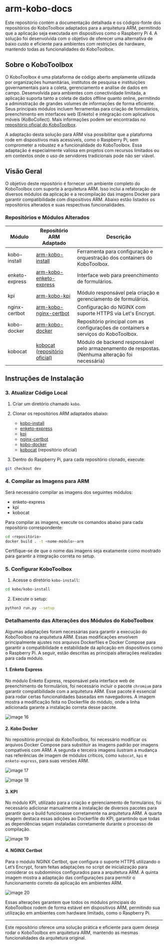 # arm-kobo-docs

Este repositório contém a documentação detalhada e os códigos-fonte dos repositórios do KoboToolbox adaptados para a arquitetura ARM, permitindo que a aplicação seja executada em dispositivos como o Raspberry Pi 4. A solução foi desenvolvida com o objetivo de oferecer uma alternativa de baixo custo e eficiente para ambientes com restrições de hardware, mantendo todas as funcionalidades do KoboToolbox.

## Sobre o KoboToolbox

O KoboToolbox é uma plataforma de código aberto amplamente utilizada por organizações humanitárias, institutos de pesquisa e instituições governamentais para a coleta, gerenciamento e análise de dados em campo. Desenvolvida para ambientes com conectividade limitada, a aplicação suporta tanto a coleta de dados offline quanto online, permitindo a administração de grandes volumes de informações de forma eficiente. Seus principais módulos incluem ferramentas para criação de formulários, preenchimento em interfaces web (Enketo) e integração com aplicativos móveis (KoBoCollect). Mais informações podem ser encontradas no [repositório oficial do KoboToolbox](https://github.com/kobotoolbox).

A adaptação desta solução para ARM visa possibilitar que a plataforma rode em dispositivos mais acessíveis, como o Raspberry Pi, sem comprometer a robustez e a funcionalidade do KoboToolbox. Essa adaptação é especialmente valiosa em projetos com recursos limitados ou em contextos onde o uso de servidores tradicionais pode não ser viável.

## Visão Geral

O objetivo deste repositório é fornecer um ambiente completo do KoboToolbox com suporte à arquitetura ARM. Isso inclui a refatoração de diversos módulos da aplicação e a recompilação das imagens Docker para garantir compatibilidade com dispositivos ARM. Abaixo estão listados os repositórios alterados e suas respectivas funcionalidades.

### Repositórios e Módulos Alterados

| Módulo             | Repositório ARM Adaptado                                             | Descrição                                                                                  |
|--------------------|----------------------------------------------------------------------|--------------------------------------------------------------------------------------------|
| kobo-install       | [arm-kobo-install](https://github.com/giovannimaffeo/arm-kobo-install) | Ferramenta para configuração e orquestração dos containers do KoboToolbox.                  |
| enketo-express     | [arm-kobo-enketo-express](https://github.com/giovannimaffeo/arm-kobo-enketo-express) | Interface web para preenchimento de formulários.                                           |
| kpi                | [arm-kobo-kpi](https://github.com/giovannimaffeo/arm-kobo-kpi)       | Módulo responsável pela criação e gerenciamento de formulários.                             |
| nginx-certbot      | [arm-kobo-nginx-certbot](https://github.com/giovannimaffeo/arm-kobo-nginx-certbot) | Configuração do NGINX com suporte HTTPS via Let's Encrypt.                                  |
| kobo-docker        | [arm-kobo-docker](https://github.com/giovannimaffeo/arm-kobo-docker) | Repositório principal com as configurações de containers e serviços do KoboToolbox.        |
| kobocat            | [kobocat (repositório oficial)](https://github.com/kobotoolbox/kobocat) | Módulo de backend responsável pelo armazenamento de respostas. (Nenhuma alteração foi necessária) |

## Instruções de Instalação

### 3. Atualizar Código Local

1. Criar um diretório chamado `kobo`.
2. Clonar os repositórios ARM adaptados abaixo:
   - [kobo-install](https://github.com/giovannimaffeo/arm-kobo-install)
   - [enketo-express](https://github.com/giovannimaffeo/arm-kobo-enketo-express)
   - [kpi](https://github.com/giovannimaffeo/arm-kobo-kpi)
   - [nginx-certbot](https://github.com/giovannimaffeo/arm-kobo-nginx-certbot)
   - [kobo-docker](https://github.com/giovannimaffeo/arm-kobo-docker)
   - [kobocat](https://github.com/kobotoolbox/kobocat) (repositório oficial)

3. Dentro do Raspberry Pi, para cada repositório clonado, execute:
```bash
git checkout dev
```

### 4. Compilar as Imagens para ARM

Será necessário compilar as imagens dos seguintes módulos:
- enketo-express
- kpi
- kobocat

Para compilar as imagens, execute os comandos abaixo para cada repositório correspondente:
```bash
cd <repositório>
docker build . -t <nome-módulo>-arm
```

Certifique-se de que o nome das imagens seja exatamente como mostrado para garantir a integração correta no setup.

### 5. Configurar KoboToolbox

1. Acesse o diretório `kobo-install`:
```bash
cd kobo/kobo-install
```
2. Execute o setup:
```bash
python3 run.py --setup
```

### Detalhamento das Alterações dos Módulos do KoboToolbox

Algumas adaptações foram necessárias para garantir a execução do KoboToolbox na arquitetura ARM. Essas modificações envolvem principalmente ajustes nos arquivos Dockerfiles e Docker Compose para garantir a compatibilidade e estabilidade da aplicação em dispositivos como o Raspberry Pi. A seguir, estão descritas as principais alterações realizadas para cada módulo.

#### 1. Enketo Express 

No módulo Enketo Express, responsável pela interface web de preenchimento de formulários, foi necessário incluir o pacote `chromium` para garantir compatibilidade com a arquitetura ARM. Esse pacote é essencial para rodar certas funcionalidades baseadas em navegadores. A imagem mostra a modificação feita no Dockerfile do módulo, onde a linha adicionada garante a instalação correta desse pacote.

![image 16](https://github.com/user-attachments/assets/bf00a24f-d610-4073-a4f0-c5f227ae17e3)

#### 2. Kobo Docker 

No repositório principal do KoboToolbox, foi necessário modificar os arquivos Docker Compose para substituir as imagens padrão por imagens compatíveis com ARM. A segunda e terceira imagens ilustram a mudança nas referências de imagem de módulos críticos, como `kobocat`, `kpi` e `enketo-express`, para suas versões ARM.

![image 17](https://github.com/user-attachments/assets/6cf450ec-b210-44f1-8d52-aa28465ce0b9)

![image 18](https://github.com/user-attachments/assets/f98080b0-7b18-4a47-9754-aff1cb648f52)

#### 3. KPI

No módulo KPI, utilizado para a criação e gerenciamento de formulários, foi necessário adicionar manualmente a instalação de diversos pacotes para garantir que o build funcionasse corretamente na arquitetura ARM. A quarta imagem destaca essas adições ao Dockerfile do KPI, garantindo que todas as dependências sejam instaladas corretamente durante o processo de compilação.

![image 19](https://github.com/user-attachments/assets/5f37881b-b951-4bd1-9654-133891976721)

#### 4. NGINX Certbot

Para o módulo NGINX Certbot, que configura o suporte HTTPS utilizando o Let’s Encrypt, foram feitas adaptações no script de inicialização para considerar os subdomínios configurados para a arquitetura ARM. A quinta imagem mostra a adaptação das configurações para permitir o funcionamento correto da aplicação em ambientes ARM.

![image 20](https://github.com/user-attachments/assets/ce343ff8-ae5b-4253-bb7d-0fc79bcbf817)

Essas alterações garantem que todos os módulos principais do KoboToolbox rodem de forma estável em dispositivos ARM, permitindo sua utilização em ambientes com hardware limitado, como o Raspberry Pi.

---

Este repositório oferece uma solução prática e eficiente para quem deseja rodar o KoboToolbox em arquitetura ARM, mantendo as mesmas funcionalidades da arquitetura original.
